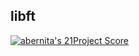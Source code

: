 ## libft

[![abernita's 21Project Score](https://badge42.herokuapp.com/api/project/abernita/libft)](https://github.com/JaeSeoKim/badge42)
